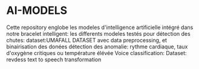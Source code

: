 # AI-MODELS
Cette repository englobe les modeles d'intelligence artificielle intégré dans notre bracelet intelligent:
les differents modeles testés pour
détection des chutes:
dataset:UMAFALL DATASET avec data preprocessing, et binairisation des donées
détection des anomalie: rythme cardiaque, taux d'oxygène critiques ou température élévée
Voice classification:
Dataset: revdess
text to speech transformation
